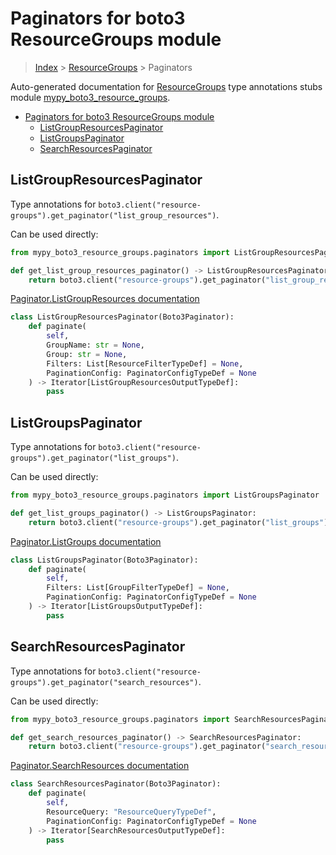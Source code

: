 # Paginators for boto3 ResourceGroups module

> [Index](../README.md) > [ResourceGroups](./README.md) > Paginators

Auto-generated documentation for [ResourceGroups](https://boto3.amazonaws.com/v1/documentation/api/latest/reference/services/resource-groups.html#ResourceGroups)
type annotations stubs module [mypy_boto3_resource_groups](https://pypi.org/project/mypy-boto3-resource-groups/).

- [Paginators for boto3 ResourceGroups module](#paginators-for-boto3-resourcegroups-module)
  - [ListGroupResourcesPaginator](#listgroupresourcespaginator)
  - [ListGroupsPaginator](#listgroupspaginator)
  - [SearchResourcesPaginator](#searchresourcespaginator)

## ListGroupResourcesPaginator

Type annotations for `boto3.client("resource-groups").get_paginator("list_group_resources")`.

Can be used directly:

```python
from mypy_boto3_resource_groups.paginators import ListGroupResourcesPaginator

def get_list_group_resources_paginator() -> ListGroupResourcesPaginator:
    return boto3.client("resource-groups").get_paginator("list_group_resources")
```

[Paginator.ListGroupResources documentation](https://boto3.amazonaws.com/v1/documentation/api/latest/reference/services/resource-groups.html#ResourceGroups.Paginator.ListGroupResources)

```python
class ListGroupResourcesPaginator(Boto3Paginator):
    def paginate(
        self,
        GroupName: str = None,
        Group: str = None,
        Filters: List[ResourceFilterTypeDef] = None,
        PaginationConfig: PaginatorConfigTypeDef = None
    ) -> Iterator[ListGroupResourcesOutputTypeDef]:
        pass
```
## ListGroupsPaginator

Type annotations for `boto3.client("resource-groups").get_paginator("list_groups")`.

Can be used directly:

```python
from mypy_boto3_resource_groups.paginators import ListGroupsPaginator

def get_list_groups_paginator() -> ListGroupsPaginator:
    return boto3.client("resource-groups").get_paginator("list_groups")
```

[Paginator.ListGroups documentation](https://boto3.amazonaws.com/v1/documentation/api/latest/reference/services/resource-groups.html#ResourceGroups.Paginator.ListGroups)

```python
class ListGroupsPaginator(Boto3Paginator):
    def paginate(
        self,
        Filters: List[GroupFilterTypeDef] = None,
        PaginationConfig: PaginatorConfigTypeDef = None
    ) -> Iterator[ListGroupsOutputTypeDef]:
        pass
```
## SearchResourcesPaginator

Type annotations for `boto3.client("resource-groups").get_paginator("search_resources")`.

Can be used directly:

```python
from mypy_boto3_resource_groups.paginators import SearchResourcesPaginator

def get_search_resources_paginator() -> SearchResourcesPaginator:
    return boto3.client("resource-groups").get_paginator("search_resources")
```

[Paginator.SearchResources documentation](https://boto3.amazonaws.com/v1/documentation/api/latest/reference/services/resource-groups.html#ResourceGroups.Paginator.SearchResources)

```python
class SearchResourcesPaginator(Boto3Paginator):
    def paginate(
        self,
        ResourceQuery: "ResourceQueryTypeDef",
        PaginationConfig: PaginatorConfigTypeDef = None
    ) -> Iterator[SearchResourcesOutputTypeDef]:
        pass
```